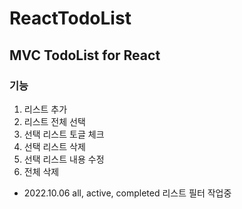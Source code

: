 # ReactTodoList
## MVC TodoList  for React

### 기능
1. 리스트 추가
2. 리스트 전체 선택
3. 선택 리스트 토글 체크 
4. 선택 리스트 삭제
5. 선택 리스트 내용 수정
6. 전체 삭제

- 2022.10.06
all, active, completed 리스트 필터 작업중
